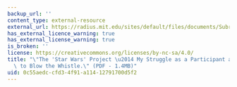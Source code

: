 ```yaml
---
backup_url: ''
content_type: external-resource
external_url: https://radius.mit.edu/sites/default/files/documents/Subrata%20Ghoshroy's%20%2522Star%20Wars%2522.pdf
has_external_licence_warning: true
has_external_license_warning: true
is_broken: ''
license: https://creativecommons.org/licenses/by-nc-sa/4.0/
title: "\"The 'Star Wars' Project \u2014 My Struggle as a Participant and My Decision\
  \ to Blow the Whistle.\" (PDF - 1.4MB)"
uid: 0c55aedc-cfd3-4f91-a114-12791700d5f2
---
```

